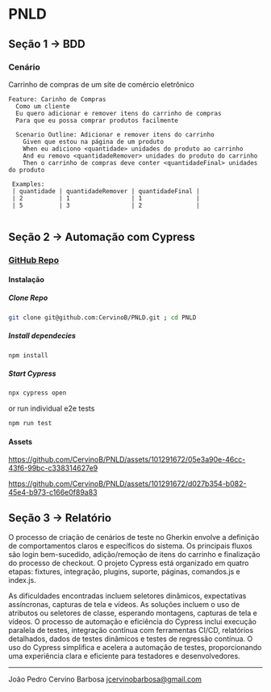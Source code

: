 # PNLD

## Seção 1 -> BDD

### Cenário

Carrinho de compras de um site de comércio eletrônico

```Gherkin
Feature: Carinho de Compras
  Como um cliente
  Eu quero adicionar e remover itens do carrinho de compras
  Para que eu possa comprar produtos facilmente

  Scenario Outline: Adicionar e remover itens do carrinho
    Given que estou na página de um produto
    When eu adiciono <quantidade> unidades do produto ao carrinho
    And eu removo <quantidadeRemover> unidades do produto do carrinho
    Then o carrinho de compras deve conter <quantidadeFinal> unidades do produto

 Examples: 
 | quantidade | quantidadeRemover | quantidadeFinal |
 | 2          | 1                 | 1               |
 | 5          | 3                 | 2               |
  
```

## Seção 2 -> Automação com Cypress

### [GitHub Repo](https://github.com/CervinoB/PNLD)

#### Instalação

##### Clone Repo

```bash
git clone git@github.com:CervinoB/PNLD.git ; cd PNLD
```

##### Install dependecies

```bash
npm install
```

##### Start Cypress

```bash
npx cypress open
```

or run individual e2e tests

```bash
npm run test
```

#### Assets

https://github.com/CervinoB/PNLD/assets/101291672/05e3a90e-46cc-43f6-99bc-c338314627e9

https://github.com/CervinoB/PNLD/assets/101291672/d027b354-b082-45e4-b973-c166e0f89a83

## Seção 3 -> Relatório

O processo de criação de cenários de teste no Gherkin envolve a definição de comportamentos claros e específicos do sistema. Os principais fluxos são login bem-sucedido, adição/remoção de itens do carrinho e finalização do processo de checkout. O projeto Cypress está organizado em quatro etapas: fixtures, integração, plugins, suporte, páginas, comandos.js e index.js.

As dificuldades encontradas incluem seletores dinâmicos, expectativas assíncronas, capturas de tela e vídeos. As soluções incluem o uso de atributos ou seletores de classe, esperando montagens, capturas de tela e vídeos. O processo de automação e eficiência do Cypress inclui execução paralela de testes, integração contínua com ferramentas CI/CD, relatórios detalhados, dados de testes dinâmicos e testes de regressão contínua. O uso do Cypress simplifica e acelera a automação de testes, proporcionando uma experiência clara e eficiente para testadores e desenvolvedores.

---
João Pedro Cervino Barbosa
<jcervinobarbosa@gmail.com>
